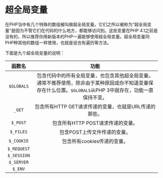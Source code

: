 # 超全局变量

在PHP当中有几个特殊的数组被叫做超全局变量。它们之所以被称为“超全局变量”是因为不管它们在代码的什么地方，都能够访问到。这些变量在PHP 4.1之前是没有的，所以推荐你用新版本的PHP一遍能够使用超全局变量。超全局变量同PHP种其他的数组一样使用，也就是说也有遍历等方法。

下面是九个超全局变量的说明：

|函数名|功能|
|:-:|:-:|
|`$GLOBALS`|包含代码中的所有全局变量，也包含其他超全局变量。通常不推荐使用，除非由于某种原因或你不知道变量保存在什么位置。`$GLOBALS`从PHP 3中就存在，功能一直保持不变。|
|`_GET`|包含所有HTTP GET请求传递的变量，也就是URL传递的那些。|
|`$_POST`|包含所有HTTP POST请求传递的变量。|
|`$_FILES`|包含POST上传文件传递的变量。|
|`$_COOKIE`|包含所有cookies传递的变量。|
|`$_REQUEST`||
|`$_SESSION`||
|`$_SERVER`||
|`$_ENV`||
